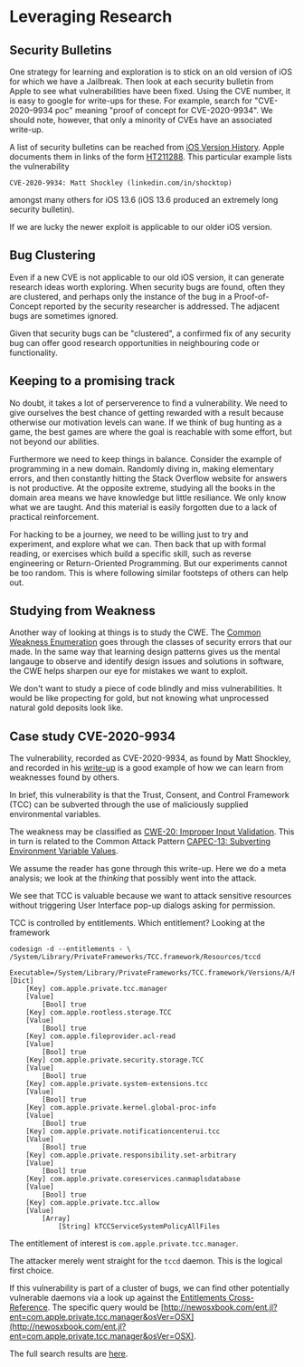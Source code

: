 # Leveraging Research

## Security Bulletins

One strategy for learning and exploration is to stick on an old version of iOS for which we have a Jailbreak.  Then look at each security bulletin from Apple to see what vulnerabilities have been fixed.  Using the CVE number, it is easy to google for write-ups for these.  For example, search for "CVE-2020–9934 poc" meaning "proof of concept for CVE-2020-9934".  We should note, however, that only a minority of CVEs have an associated write-up.

A list of security bulletins can be reached from [iOS Version History](./Bibliography.md#IVH).  Apple documents them in links of the form [HT211288](./Bibliography.md#S136).  This particular example lists the vulnerability
```
CVE-2020-9934: Matt Shockley (linkedin.com/in/shocktop)
```
amongst many others for iOS 13.6 (iOS 13.6 produced an extremely long security bulletin).

If we are lucky the newer exploit is applicable to our older iOS version.

## Bug Clustering

Even if a new CVE is not applicable to our old iOS version, it can generate research ideas worth exploring.  When security bugs are found, often they are clustered, and perhaps only the instance of the bug in a Proof-of-Concept reported by the security researcher is addressed.  The adjacent bugs are sometimes ignored.

Given that security bugs can be "clustered", a confirmed fix of any security bug can offer good research opportunities in neighbouring code or functionality.

## Keeping to a promising track

No doubt, it takes a lot of perserverence to find a vulnerability.  We need to give ourselves the best chance of getting rewarded with a result because otherwise our motivation levels can wane.  If we think of bug hunting as a game, the best games are where the goal is reachable with some effort, but not beyond our abilities.

Furthermore we need to keep things in balance.  Consider the example of programming in a new domain.  Randomly diving in, making elementary errors, and then constantly hitting the Stack Overflow website for answers is not productive.  At the opposite extreme, studying all the books in the domain area means we have knowledge but little resiliance.  We only know what we are taught.  And this material is easily forgotten due to a lack of practical reinforcement.

For hacking to be a journey, we need to be willing just to try and experiment, and explore what we can.  Then back that up with formal reading, or exercises which build a specific skill, such as reverse engineering or Return-Oriented Programming.  But our experiments cannot be too random.  This is where following similar footsteps of others can help out.

## Studying from Weakness

Another way of looking at things is to study the CWE.  The [Common Weakness Enumeration](./Bibliography.md#CWE) goes through the classes of security errors that our made.  In the same way that learning design patterns gives us the mental langauge to observe and identify design issues and solutions in software, the CWE helps sharpen our eye for mistakes we want to exploit.

We don't want to study a piece of code blindly and miss vulnerabilities.  It would be like propecting for gold, but not knowing what unprocessed natural gold deposits look like.

## Case study CVE-2020-9934

The vulnerability, recorded as CVE-2020-9934, as found by Matt Shockley, and recorded in his [write-up](https://medium.com/@mattshockl/cve-2020-9934-bypassing-the-os-x-transparency-consent-and-control-tcc-framework-for-4e14806f1de8) is a good example of how we can learn from weaknesses found by others.

In brief, this vulnerability is that the Trust, Consent, and Control Framework (TCC) can be subverted through the use of maliciously supplied environmental variables.

The weakness may be classified as [CWE-20: Improper Input Validation](https://cwe.mitre.org/data/definitions/20.html).  This in turn is related to the Common Attack Pattern [CAPEC-13: Subverting Environment Variable Values](http://capec.mitre.org/data/definitions/13.html).

We assume the reader has gone through this write-up.  Here we do a meta analysis; we look at the _thinking_ that possibly went into the attack.

We see that TCC is valuable because we want to attack sensitive resources without triggering User Interface pop-up dialogs asking for permission.

TCC is controlled by entitlements.  Which entitlement?  Looking at the framework

```
codesign -d --entitlements - \
/System/Library/PrivateFrameworks/TCC.framework/Resources/tccd

Executable=/System/Library/PrivateFrameworks/TCC.framework/Versions/A/Resources/tccd
[Dict]
	[Key] com.apple.private.tcc.manager
	[Value]
		[Bool] true
	[Key] com.apple.rootless.storage.TCC
	[Value]
		[Bool] true
	[Key] com.apple.fileprovider.acl-read
	[Value]
		[Bool] true
	[Key] com.apple.private.security.storage.TCC
	[Value]
		[Bool] true
	[Key] com.apple.private.system-extensions.tcc
	[Value]
		[Bool] true
	[Key] com.apple.private.kernel.global-proc-info
	[Value]
		[Bool] true
	[Key] com.apple.private.notificationcenterui.tcc
	[Value]
		[Bool] true
	[Key] com.apple.private.responsibility.set-arbitrary
	[Value]
		[Bool] true
	[Key] com.apple.private.coreservices.canmaplsdatabase
	[Value]
		[Bool] true
	[Key] com.apple.private.tcc.allow
	[Value]
		[Array]
			[String] kTCCServiceSystemPolicyAllFiles
```

The entitlement of interest is `com.apple.private.tcc.manager`.

The attacker merely went straight for the `tccd` daemon.  This is the logical first choice.

If this vulnerability is part of a cluster of bugs, we can find other potentially vulnerable daemons via a look up against the [Entitlements Cross-Reference](./Bibliography.md#ED).  The specific query would be [http://newosxbook.com/ent.jl?ent=com.apple.private.tcc.manager&osVer=OSX](http://newosxbook.com/ent.jl?ent=com.apple.private.tcc.manager&osVer=OSX).

The full search results are [here](./tcc_manager_daemons.txt).



